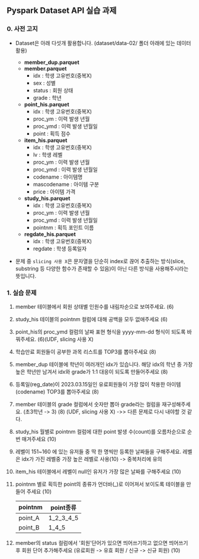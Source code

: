## Pyspark Dataset API 실습 과제

### 0. 사전 고지
- Dataset은 아래 다섯개 활용합니다. (dataset/data-02/ 폴더 아래에 있는 데이터 활용)
  - **member_dup.parquet**
  - **member.parquet**
    - idx : 학생 고유번호(중복X)
    - sex : 성별
    - status : 회원 상태
    - grade : 학년
  - **point_his.parquet**
    - idx : 학생 고유번호(중복X)
    - proc_ym : 이력 발생 년월
    - proc_ymd : 이력 발생 년월일
    - point : 획득 점수
  - **item_his.parquet**
    - idx : 학생 고유번호(중복X)
    - lv : 학생 레벨
    - proc_ym : 이력 발생 년월
    - proc_ymd : 이력 발생 년월일
    - codename : 아이템명
    - mascodename : 아이템 구분
    - price : 아이템 가격
  - **study_his.parquet**
    - idx : 학생 고유번호(중복X)
    - proc_ym : 이력 발생 년월
    - proc_ymd : 이력 발생 년월일
    - pointnm : 획득 포인트 이름
  - **regdate_his.parquet**
    - idx : 학생 고유번호(중복X)
    - regdate : 학생 등록일자
	

- 문제 중 `slicing 사용 X`은 문자열을 단순히 index로 끊어 추출하는 방식(slice, substring 등 다양한 함수가 존재할 수 있음)이 아닌 다른 방식을 사용해주시라는 뜻입니다.

### 1. 실습 문제

1. member 테이블에서 회원 상태별 인원수를 내림차순으로 보여주세요. (6)

2. study_his 테이블의 pointnm 컬럼에 대해 공백을 모두 없애주세요 (6)

3.  point_his의 proc_ymd 컬럼의 날짜 표현 형식을 yyyy-mm-dd 형식이 되도록 바꿔주세요. (6)(UDF, slicing 사용 X)

4. 학습만료 회원들이 공부한 과목 리스트를 TOP3를 뽑아주세요 (8)

5. member_dup 테이블에 학년이 여러개인 idx가 있습니다. 해당 idx의 학년 중 가장 높은 학년만 남겨서 idx와 grade가 1:1 대응이 되도록 만들어주세요 (8)

6. 등록일(reg_date)이 2023.03.15일인 유료회원들이 가장 많이 착용한 아이템(codename) TOP3를 뽑아주세요 (8)

7. member 테이블의 grade 컬럼에서 숫자만 뽑아 grade라는 컬럼을 재구성해주세요. (초3학년 -> 3) (8)  (UDF, slicing 사용 X)   ->> 다른 문제로 다시 내야할 것 같다.

8.  study_his 월별로 pointnm 컬럼에 대한 point 발생 수(count)를 오름차순으로 순번 매겨주세요 (10)

9.  레벨이 151~160 에 있는 유저들 중 딱 한 명씩만 등록한 날짜들을 구해주세요. 
   레벨은 idx가 가진 레벨중 가장 높은 레벨로 사용(10) -> 중복처리에 유의

10. item_his 테이블에서 레벨이 null인 유저가 가장 많은 날짜를 구해주세요 (10)


11. pointnm 별로 획득한 point의 종류가 언더바(_)로 이어져서 보이도록 테이블을 만들어 주세요 (10)

    |pointnm|point종류|
    |---|---|
    |point_A|1_2_3_4_5|
    |point_B|1_4_5|


12. member의 status 컬럼에서 '회원'단어가 있으면 띄어쓰기하고 없으면 띄어쓰기 후 회원 단어 추가해주세요 (유료회원 -> 유효 회원  /  신규 -> 신규 회원) (10)

